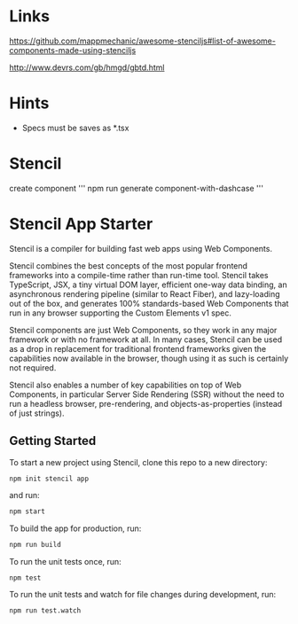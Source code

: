 # Links

https://github.com/mappmechanic/awesome-stenciljs#list-of-awesome-components-made-using-stenciljs

http://www.devrs.com/gb/hmgd/gbtd.html


# Hints

- Specs must be saves as *.tsx

# Stencil
create component 
'''
npm run generate component-with-dashcase
'''

# Stencil App Starter

Stencil is a compiler for building fast web apps using Web Components.

Stencil combines the best concepts of the most popular frontend frameworks into a compile-time rather than run-time tool.  Stencil takes TypeScript, JSX, a tiny virtual DOM layer, efficient one-way data binding, an asynchronous rendering pipeline (similar to React Fiber), and lazy-loading out of the box, and generates 100% standards-based Web Components that run in any browser supporting the Custom Elements v1 spec.

Stencil components are just Web Components, so they work in any major framework or with no framework at all. In many cases, Stencil can be used as a drop in replacement for traditional frontend frameworks given the capabilities now available in the browser, though using it as such is certainly not required.

Stencil also enables a number of key capabilities on top of Web Components, in particular Server Side Rendering (SSR) without the need to run a headless browser, pre-rendering, and objects-as-properties (instead of just strings).

## Getting Started

To start a new project using Stencil, clone this repo to a new directory:

```bash
npm init stencil app
```

and run:

```bash
npm start
```

To build the app for production, run:

```bash
npm run build
```

To run the unit tests once, run:

```
npm test
```

To run the unit tests and watch for file changes during development, run:

```
npm run test.watch
```
